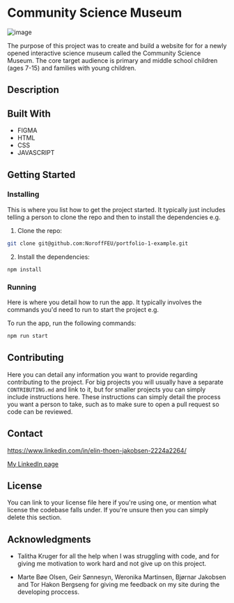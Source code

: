 # Community Science Museum

![image](https://user-images.githubusercontent.com/52622303/164316813-4b12d99f-aeb7-4069-85cf-e72b3a50ac99.png)

The purpose of this project was to create and build a website for for a newly opened interactive science museum called the Community Science Museum. The core target audience is primary and middle school children (ages 7-15) and families with young children.

## Description


## Built With

- FIGMA
- HTML
- CSS
- JAVASCRIPT
  
## Getting Started

### Installing

This is where you list how to get the project started. It typically just includes telling a person to clone the repo and then to install the dependencies e.g.

1. Clone the repo:

```bash
git clone git@github.com:NoroffFEU/portfolio-1-example.git
```

2. Install the dependencies:

```
npm install
```

### Running

Here is where you detail how to run the app. It typically involves the commands you'd need to run to start the project e.g.

To run the app, run the following commands:

```bash
npm run start
```

## Contributing

Here you can detail any information you want to provide regarding contributing to the project. For big projects you will usually have a separate `CONTRIBUTING.md` and link to it, but for smaller projects you can simply include instructions here. These instructions can simply detail the process you want a person to take, such as to make sure to open a pull request so code can be reviewed.

## Contact

https://www.linkedin.com/in/elin-thoen-jakobsen-2224a2264/

[My LinkedIn page](www.linkedin.com)

## License

You can link to your license file here if you're using one, or mention what license the codebase falls under. If you're unsure then you can simply delete this section.

## Acknowledgments

- Talitha Kruger for all the help when I was struggling with code, and for giving me motivation to work hard and not give up on this project.

- Marte Bøe Olsen, Geir Sønnesyn, Weronika Martinsen, Bjørnar Jakobsen and Tor Hakon Bergseng for giving me feedback on my site during the developing proccess. 
